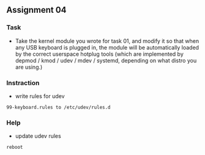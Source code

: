 ## Assignment 04

### Task
- Take the kernel module you wrote for task 01, and modify it so that when any USB keyboard is plugged in, the module will be automatically loaded by the correct userspace hotplug tools (which are implemented by depmod / kmod / udev / mdev / systemd, depending on what distro you are using.)

### Instraction
- write rules for udev
```
99-keyboard.rules to /etc/udev/rules.d
```

### Help
- update udev rules
```
reboot
```
